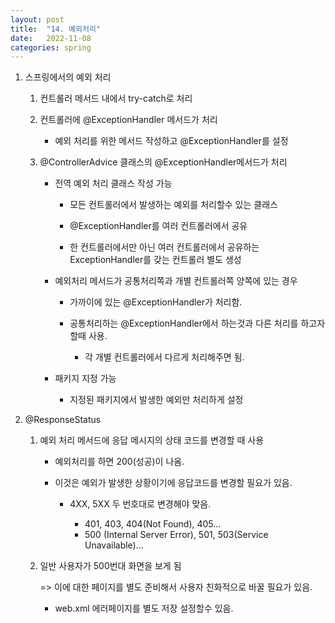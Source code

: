 ```yaml
---
layout: post
title:  "14. 예외처리"
date:   2022-11-08
categories: spring
---
```

1. 스프링에서의 예외 처리

    1) 컨트롤러 메서드 내에서 try-catch로 처리 

    2) 컨트롤러에 @ExceptionHandler 메서드가 처리 

        - 예외 처리를 위한 메서드 작성하고 @ExceptionHandler를 설정

    3) @ControllerAdvice 클래스의 @ExceptionHandler메서드가 처리 

        - 전역 예외 처리 클래스 작성 가능 

            - 모든 컨트롤러에서 발생하는 예외를 처리할수 있는 클래스 

            - @ExceptionHandler를 여러 컨트롤러에서 공유

            - 한 컨트롤러에서만 아닌 여러 컨트롤러에서 공유하는 ExceptionHandler를 갖는
              컨트롤러 별도 생성
        
        - 예외처리 메서드가 공통처리쪽과 개별 컨트롤러쪽 양쪽에 있는 경우

            - 가까이에 있는 @ExceptionHandler가 처리함.

            - 공통처리하는 @ExceptionHandler에서 하는것과 다른 처리를 하고자 할때 사용.

                - 각 개별 컨트롤러에서 다르게 처리해주면 됨.
        
        - 패키지 지정 가능

            - 지정된 패키지에서 발생한 예외만 처리하게 설정 

2. @ResponseStatus

    1) 예외 처리 메서드에 응답 메시지의 상태 코드를 변경할 때 사용 

        - 예외처리를 하면 200(성공)이 나옴.

        - 이것은 예외가 발생한 상황이기에 응답코드를 변경할 필요가 있음.

            - 4XX, 5XX 두 번호대로 변경해야 맞음. 


                - 401, 403, 404(Not Found), 405...
                - 500 (Internal Server Error), 501, 503(Service Unavailable)... 


    2) 일반 사용자가 500번대 화면을 보게 됨

        => 이에 대한 페이지를 별도 준비해서 사용자 친화적으로 바꿀 필요가 있음.
        
        - web.xml 에러페이지를 별도 저장 설정할수 있음.                           
